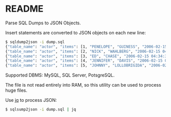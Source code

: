 # README

Parse SQL Dumps to JSON Objects.

Insert statements are converted to JSON objects on each new line:

```bash
$ sqldump2json -i dump.sql                                                  
{"table_name": "actor", "items": [1, "PENELOPE", "GUINESS", "2006-02-15 04:34:33"]}
{"table_name": "actor", "items": [2, "NICK", "WAHLBERG", "2006-02-15 04:34:33"]}
{"table_name": "actor", "items": [3, "ED", "CHASE", "2006-02-15 04:34:33"]}
{"table_name": "actor", "items": [4, "JENNIFER", "DAVIS", "2006-02-15 04:34:33"]}
{"table_name": "actor", "items": [5, "JOHNNY", "LOLLOBRIGIDA", "2006-02-15 04:34:33"]}
```

Supported DBMS: MySQL, SQL Server, PotsgreSQL.

The file is not read entirely into RAM, so this utility can be used to process huge files.

Use [jq](https://github.com/jqlang/jq) to process JSON:

```bash
$ sqlsump2json -i dump.sql | jq
```
